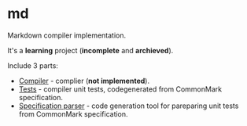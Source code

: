 # md
Markdown compiler implementation.

It's a **learning** project (**incomplete** and **archieved**).

Include 3 parts:
- [Compiler](./NickBuhro.Markdown) - complier (**not implemented**).
- [Tests](./NickBuhro.Markdown.Tests) - compiler unit tests, codegenerated from CommonMark specification.
- [Specification parser](./NickBuhro.Markdown.Tests.SpecificationParser) - code generation tool for pareparing unit tests from CommonMark specification.
